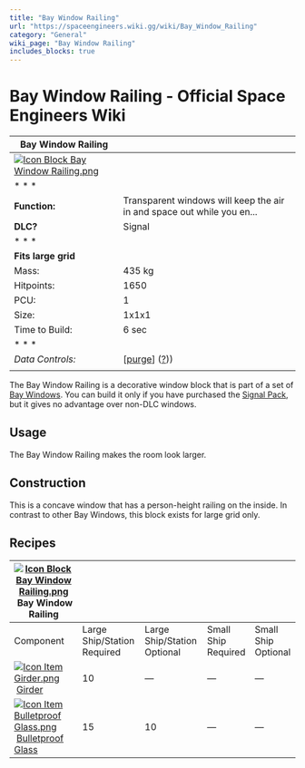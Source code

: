```yaml
---
title: "Bay Window Railing"
url: "https://spaceengineers.wiki.gg/wiki/Bay_Window_Railing"
category: "General"
wiki_page: "Bay Window Railing"
includes_blocks: true
---
```


# Bay Window Railing - Official Space Engineers Wiki

| Bay Window Railing |     |
| --- | --- |
| [![Icon Block Bay Window Railing.png](https://spaceengineers.wiki.gg/images/Icon_Block_Bay_Window_Railing.png?b1838f)](https://spaceengineers.wiki.gg/wiki/File:Icon_Block_Bay_Window_Railing.png) |     |
| * * * |     |
| **Function:** | Transparent windows will keep the air in and space out while you en... |
| **DLC?** | Signal |
| * * * |     |
| **Fits large grid** |     |
| Mass: | 435 kg |
| Hitpoints: | 1650 |
| PCU: | 1   |
| Size: | 1x1x1 |
| Time to Build: | 6 sec |
| * * * |     |
| _Data Controls:_ | \[[purge](https://spaceengineers.wiki.gg/wiki/Bay_Window_Railing?action=purge)\] ([?](https://spaceengineers.wiki.gg/wiki/Template:Info_Block))) |
|     |     |

The Bay Window Railing is a decorative window block that is part of a set of [Bay Windows](https://spaceengineers.wiki.gg/wiki/Bay_Windows "Bay Windows"). You can build it only if you have purchased the [Signal Pack](https://spaceengineers.wiki.gg/wiki/Signal_Pack "Signal Pack"), but it gives no advantage over non-DLC windows.

## Usage

The Bay Window Railing makes the room look larger.

## Construction

This is a concave window that has a person-height railing on the inside. In contrast to other Bay Windows, this block exists for large grid only.

## Recipes

| [![Icon Block Bay Window Railing.png](https://spaceengineers.wiki.gg/images/thumb/Icon_Block_Bay_Window_Railing.png/21px-Icon_Block_Bay_Window_Railing.png?b1838f)](https://spaceengineers.wiki.gg/wiki/Bay_Window_Railing "Bay Window Railing") Bay Window Railing |     |     |     |     |
| --- | --- | --- | --- | --- |
| Component | Large Ship/Station  <br>Required | Large Ship/Station  <br>Optional | Small Ship  <br>Required | Small Ship  <br>Optional |
| [![Icon Item Girder.png](https://spaceengineers.wiki.gg/images/thumb/Icon_Item_Girder.png/21px-Icon_Item_Girder.png?b2c906)](https://spaceengineers.wiki.gg/wiki/Girder "Girder") [Girder](https://spaceengineers.wiki.gg/wiki/Girder "Girder") | 10  | —   | —   | —   |
| [![Icon Item Bulletproof Glass.png](https://spaceengineers.wiki.gg/images/thumb/Icon_Item_Bulletproof_Glass.png/21px-Icon_Item_Bulletproof_Glass.png?1941ea)](https://spaceengineers.wiki.gg/wiki/Bulletproof_Glass "Bulletproof Glass") [Bulletproof Glass](https://spaceengineers.wiki.gg/wiki/Bulletproof_Glass "Bulletproof Glass") | 15  | 10  | —   | —   |